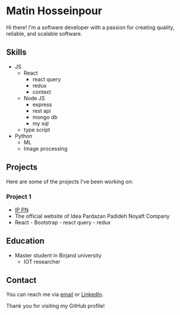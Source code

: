 # Matin Hosseinpour

Hi there! I'm a software developer with a passion for creating quality, reliable, and scalable software.

## Skills
- JS
  - React
    - react query
    - redux
    - context
  - Node JS
    - express
    - rest api
    - mongo db
    - my sql
  - type script
- Python
  - ML
  - Image processing  

## Projects
Here are some of the projects I've been working on:

### Project 1
- [IP PN](#)
- The official website of Idea Pardazan Padideh Noyaft Company
- React - Bootstrap - react query - redux

## Education
- Master student in Birjand university
  - IOT researcher

## Contact
You can reach me via [email](matin192hp@gmail.com) or [LinkedIn](linkedin.com/in/your-username).

Thank you for visiting my GitHub profile!

